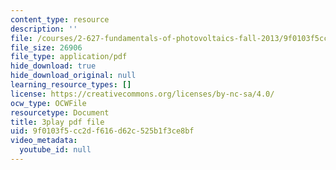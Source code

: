 ```yaml
---
content_type: resource
description: ''
file: /courses/2-627-fundamentals-of-photovoltaics-fall-2013/9f0103f5cc2df616d62c525b1f3ce8bf_k12GMjtN8aA.pdf
file_size: 26906
file_type: application/pdf
hide_download: true
hide_download_original: null
learning_resource_types: []
license: https://creativecommons.org/licenses/by-nc-sa/4.0/
ocw_type: OCWFile
resourcetype: Document
title: 3play pdf file
uid: 9f0103f5-cc2d-f616-d62c-525b1f3ce8bf
video_metadata:
  youtube_id: null
---
```

